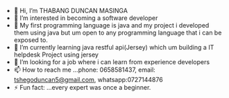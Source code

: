 - 👋 Hi, I’m THABANG DUNCAN MASINGA
- 👀 I’m interested in  becoming a software developer
- 👀 My first programming language is java and my project i developed them using java but um open to any programming language that i can be exposed to.
- 🌱 I’m currently learning java restful api(Jersey) which um building a IT helpdesk Project using jersey
- 💞️ I’m looking for a job where i can learn from experience developers
- 📫 How to reach me ...phone: 0658581437, email: tshegoduncan5@gmail.com, whatsapp:0727144876
- ⚡ Fun fact: ...every expert was once a beginner.

<!---
TDdotCom/TDdotCom is a ✨ special ✨ repository because its `README.md` (this file) appears on your GitHub profile.
You can click the Preview link to take a look at your changes.
--->
